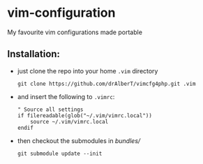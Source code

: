 # vim-configuration
My favourite vim configurations made portable

Installation:
---

- just clone the repo into your home `.vim` directory

    ```
    git clone https://github.com/drAlberT/vimcfg4php.git .vim
    ```
- and insert the following to `.vimrc`:

    ```
    " Source all settings
    if filereadable(glob("~/.vim/vimrc.local"))
        source ~/.vim/vimrc.local
    endif
    ```
- then checkout the submodules in *bundles/*

    ```
    git submodule update --init
    ```
